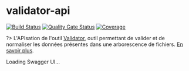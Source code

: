 # validator-api

[![Build Status](https://travis-ci.com/IGNF/validator-api.svg?token=ySb1qBwxk52MJ5wTwUuj&branch=master)](https://travis-ci.com/IGNF/validator-api)
[![Quality Gate Status](https://sonarqube.ign.fr/api/project_badges/measure?project=collaboratif_validator_api&metric=alert_status)](https://sonarqube.ign.fr/dashboard?id=collaboratif_validator_api)
[![Coverage](https://sonarqube.ign.fr/api/project_badges/measure?project=collaboratif_validator_api&metric=coverage)](https://sonarqube.ign.fr/dashboard?id=collaboratif_validator_api)

?> L'APIsation de l'outil [Validator](https://github.com/IGNF/validator), outil permettant de valider et de normaliser les données présentes dans une arborescence de fichiers. [En savoir plus](https://github.com/IGNF/validator).

<div id="swagger-ui-container" class="container-fluid">Loading Swagger UI...</div>
